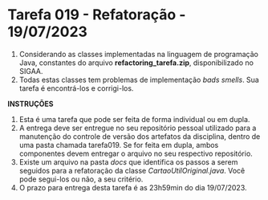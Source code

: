   # Tarefa 019 - Refatoração - 19/07/2023

1. Considerando as classes implementadas na linguagem de programação Java, constantes do arquivo **refactoring_tarefa.zip**, disponibilizado no SIGAA.
2. Todas estas classes tem problemas de implementação _bads smells_. Sua tarefa é encontrá-los e corrigi-los.


**INSTRUÇÕES**
1. Esta é uma tarefa que pode ser feita de forma individual ou em dupla.
3. A entrega deve ser entregue no seu repositório pessoal utilizado para a manutenção do controle de versão dos artefatos da disciplina, dentro de uma pasta chamada tarefa019. Se for feita em dupla, ambos componentes devem entregar o arquivo no seu respectivo repositório.
4. Existe um arquivo na pasta *docs* que identifica os passos a serem seguidos para a refatoração da classe *CartaoUtilOriginal.java*. Você pode segui-los ou não, a seu critério.
4. O prazo para entrega desta tarefa é as 23h59min do dia 19/07/2023.

